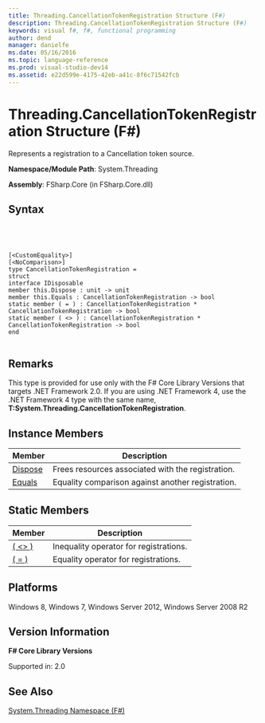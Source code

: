 ```yaml
---
title: Threading.CancellationTokenRegistration Structure (F#)
description: Threading.CancellationTokenRegistration Structure (F#)
keywords: visual f#, f#, functional programming
author: dend
manager: danielfe
ms.date: 05/16/2016
ms.topic: language-reference
ms.prod: visual-studio-dev14
ms.assetid: e22d599e-4175-42eb-a41c-8f6c71542fcb 
---
```


# Threading.CancellationTokenRegistration Structure (F#)

Represents a registration to a Cancellation token source.

**Namespace/Module Path**: System.Threading

**Assembly**: FSharp.Core (in FSharp.Core.dll)


## Syntax



```




[<CustomEquality>]
[<NoComparison>]
type CancellationTokenRegistration =
struct
interface IDisposable
member this.Dispose : unit -> unit
member this.Equals : CancellationTokenRegistration -> bool
static member ( = ) : CancellationTokenRegistration * CancellationTokenRegistration -> bool
static member ( <> ) : CancellationTokenRegistration * CancellationTokenRegistration -> bool
end


```





## Remarks
This type is provided for use only with the F# Core Library Versions that targets .NET Framework 2.0. If you are using .NET Framework 4, use the .NET Framework 4 type with the same name, **T:System.Threading.CancellationTokenRegistration**.


## Instance Members


|Member|Description|
|------|-----------|
|[Dispose](http://msdn.microsoft.com/en-us/library/4a8a2756-e94a-4806-aa79-c61bb3fd0023)|Frees resources associated with the registration.|
|[Equals](http://msdn.microsoft.com/en-us/library/6d93f758-49a8-4920-9910-400fc8c813ad)|Equality comparison against another registration.|

## Static Members


|Member|Description|
|------|-----------|
|[( &lt;&gt; )](http://msdn.microsoft.com/en-us/library/f9a1c67d-624e-4360-81d2-024d761cde25)|Inequality operator for registrations.|
|[( = )](http://msdn.microsoft.com/en-us/library/b5a5bdc1-3015-4155-90d5-619dab2e1d85)|Equality operator for registrations.|

## Platforms
Windows 8, Windows 7, Windows Server 2012, Windows Server 2008 R2


## Version Information
**F# Core Library Versions**

Supported in: 2.0




## See Also
[System.Threading Namespace &#40;F&#35;&#41;](System.Threading-Namespace-%5BFSharp%5D.md)

